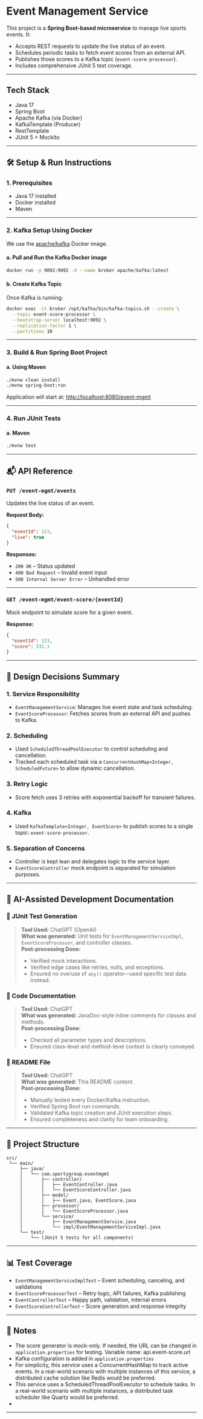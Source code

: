 # Event Management Service

This project is a **Spring Boot-based microservice** to manage live sports events. It:

- Accepts REST requests to update the live status of an event.
- Schedules periodic tasks to fetch event scores from an external API.
- Publishes those scores to a Kafka topic (`event-score-processor`).
- Includes comprehensive JUnit 5 test coverage.

---

## Tech Stack

- Java 17
- Spring Boot
- Apache Kafka (via Docker)
- KafkaTemplate (Producer)
- RestTemplate
- JUnit 5 + Mockito

---

## 🛠️ Setup & Run Instructions

### 1. Prerequisites

- Java 17 installed
- Docker installed
- Maven

---

### 2. Kafka Setup Using Docker

We use the [apache/kafka](https://hub.docker.com/r/apache/kafka) Docker image.

#### a. Pull and Run the Kafka Docker image

```bash
docker run -p 9092:9092 -d --name broker apache/kafka:latest
```

#### b. Create Kafka Topic

Once Kafka is running:

```bash
docker exec -it broker /opt/kafka/bin/kafka-topics.sh --create \
  --topic event-score-processor \
  --bootstrap-server localhost:9092 \
  --replication-factor 1 \
  --partitions 10
```

---

### 3. Build & Run Spring Boot Project

#### a. Using Maven

```bash
./mvnw clean install
./mvnw spring-boot:run
```

Application will start at: [http://localhost:8080/event-mgmt](http://localhost:8080/event-mgmt)

---

### 4. Run JUnit Tests

#### a. Maven

```bash
./mvnw test
```
---

## 📬 API Reference

### `PUT /event-mgmt/events`

Updates the live status of an event.

**Request Body:**

```json
{
  "eventId": 123,
  "live": true
}
```

**Responses:**

- `200 OK` – Status updated
- `400 Bad Request` – Invalid event input
- `500 Internal Server Error` – Unhandled error

---

### `GET /event-mgmt/event-score/{eventId}`

Mock endpoint to simulate score for a given event.

**Response:**

```json
{
  "eventId": 123,
  "score": 532.1
}
```

---

## 🧠 Design Decisions Summary

### 1. Service Responsibility

- `EventManagementService`: Manages live event state and task scheduling.
- `EventScoreProcessor`: Fetches scores from an external API and pushes to Kafka.

### 2. Scheduling

- Used `ScheduledThreadPoolExecutor` to control scheduling and cancellation.
- Tracked each scheduled task via a `ConcurrentHashMap<Integer, ScheduledFuture>` to allow dynamic cancellation.

### 3. Retry Logic

- Score fetch uses 3 retries with exponential backoff for transient failures.

### 4. Kafka

- Used `KafkaTemplate<Integer, EventScore>` to publish scores to a single topic: `event-score-processor`.

### 5. Separation of Concerns

- Controller is kept lean and delegates logic to the service layer.
- `EventScoreController` mock endpoint is separated for simulation purposes.

---

## 🤖 AI-Assisted Development Documentation

### 🔹 JUnit Test Generation

> **Tool Used:** ChatGPT (OpenAI)\
> **What was generated:** Unit tests for `EventManagementServiceImpl`, `EventScoreProcessor`, and controller classes.\
> **Post-processing Done:**
>
> - Verified mock interactions.
> - Verified edge cases like retries, nulls, and exceptions.
> - Ensured no overuse of `any()` operator—used specific test data instead.

### 🔹 Code Documentation

> **Tool Used:** ChatGPT\
> **What was generated:** JavaDoc-style inline comments for classes and methods.\
> **Post-processing Done:**
>
> - Checked all parameter types and descriptions.
> - Ensured class-level and method-level context is clearly conveyed.

### 🔹 README File

> **Tool Used:** ChatGPT\
> **What was generated:** This README content.\
> **Post-processing Done:**
>
> - Manually tested every Docker/Kafka instruction.
> - Verified Spring Boot run commands.
> - Validated Kafka topic creation and JUnit execution steps.
> - Ensured completeness and clarity for team onboarding.



---

## 📁 Project Structure

```
src/
 └── main/
     ├── java/
     │   └── com.sportygroup.eventmgmt
     │       ├── controller/
     │       │   ├── EventController.java
     │       │   └── EventScoreController.java
     │       ├── model/
     │       │   ├── Event.java, EventScore.java
     │       ├── processor/
     │       │   └── EventScoreProcessor.java
     │       └── service/
     │           ├── EventManagementService.java
     │           └── impl/EventManagementServiceImpl.java
     └── test/
         └── (JUnit 5 tests for all components)
```

---

## 📊 Test Coverage

- `EventManagementServiceImplTest` – Event scheduling, canceling, and validations
- `EventScoreProcessorTest` – Retry logic, API failures, Kafka publishing
- `EventControllerTest` – Happy path, validation, internal errors
- `EventScoreControllerTest` – Score generation and response integrity

---

## 📌 Notes

- The score generator is mock-only. If needed, the URL can be changed in `application.properties` for testing. Variable name: api.event-score.url
- Kafka configuration is added in `application.properties`
- For simplicity, this service uses a ConcurrentHashMap to track active events. In a real-world scenario with multiple instances of this service, a distributed cache solution like Redis would be preferred. 
- This service uses a ScheduledThreadPoolExecutor to schedule tasks. In a real-world scenario with multiple instances, a distributed task scheduler like Quartz would be preferred.
- 

---